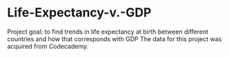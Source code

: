 # Life-Expectancy-v.-GDP

Project goal: to find trends in life expectancy at birth between different countries and how that corresponds with GDP
The data for this project was acquired from Codecademy.
